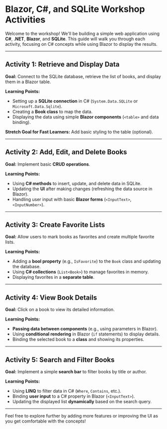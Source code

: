# Blazor, C#, and SQLite Workshop Activities

Welcome to the workshop! We'll be building a simple web application using **C#**, **.NET**, **Blazor**, and **SQLite**. This guide will walk you through each activity, focusing on C# concepts while using Blazor to display the results.

---

## **Activity 1: Retrieve and Display Data**
**Goal:** Connect to the SQLite database, retrieve the list of books, and display them in a Blazor table.

**Learning Points:**
- Setting up a **SQLite connection** in C# (`System.Data.SQLite` or `Microsoft.Data.Sqlite`).
- Creating a **Book class** to map the data.
- Displaying the data using simple **Blazor components** (`<table>` and data binding).

**Stretch Goal for Fast Learners:** Add basic styling to the table (optional).

---

## **Activity 2: Add, Edit, and Delete Books**
**Goal:** Implement basic **CRUD operations**.

**Learning Points:**
- Using **C# methods** to insert, update, and delete data in SQLite.
- Updating the **UI** after making changes (refreshing the data source in Blazor).
- Handling user input with basic **Blazor forms** (`<InputText>`, `<InputNumber>`).

---

## **Activity 3: Create Favorite Lists**
**Goal:** Allow users to mark books as favorites and create multiple favorite lists.

**Learning Points:**
- Adding a **bool property** (e.g., `IsFavorite`) to the `Book` class and updating the database.
- Using **C# collections** (`List<Book>`) to manage favorites in memory.
- Displaying favorites in a **separate table**.

---

## **Activity 4: View Book Details**
**Goal:** Click on a book to view its detailed information.

**Learning Points:**
- **Passing data between components** (e.g., using parameters in Blazor).
- Using **conditional rendering** in Blazor (`if` statements) to display details.
- Binding the selected book to a **class** and showing its properties.

---

## **Activity 5: Search and Filter Books**
**Goal:** Implement a simple **search bar** to filter books by title or author.

**Learning Points:**
- Using **LINQ** to filter data in C# (`Where`, `Contains`, etc.).
- Binding **user input** to a C# property in Blazor (`<InputText>`).
- Updating the displayed list **dynamically** based on the search query.

---

Feel free to explore further by adding more features or improving the UI as you get comfortable with the concepts!

